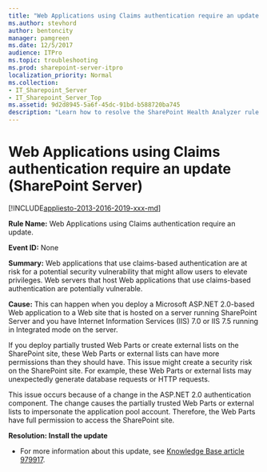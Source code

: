 ```yaml
---
title: "Web Applications using Claims authentication require an update (SharePoint Server)"
ms.author: stevhord
author: bentoncity
manager: pamgreen
ms.date: 12/5/2017
audience: ITPro
ms.topic: troubleshooting
ms.prod: sharepoint-server-itpro
localization_priority: Normal
ms.collection:
- IT_Sharepoint_Server
- IT_Sharepoint_Server_Top
ms.assetid: 9d2d8945-5a6f-45dc-91bd-b588720ba745
description: "Learn how to resolve the SharePoint Health Analyzer rule: Web Applications using Claims authentication require an update, for SharePoint Server."
---
```


# Web Applications using Claims authentication require an update (SharePoint Server)

[!INCLUDE[appliesto-2013-2016-2019-xxx-md](../includes/appliesto-2013-2016-2019-xxx-md.md)]
  
 **Rule Name:** Web Applications using Claims authentication require an update. 
  
 **Event ID:** None 
  
 **Summary:** Web applications that use claims-based authentication are at risk for a potential security vulnerability that might allow users to elevate privileges. Web servers that host Web applications that use claims-based authentication are potentially vulnerable. 
  
 **Cause:** This can happen when you deploy a Microsoft ASP.NET 2.0-based Web application to a Web site that is hosted on a server running SharePoint Server and you have Internet Information Services (IIS) 7.0 or IIS 7.5 running in Integrated mode on the server. 
  
If you deploy partially trusted Web Parts or create external lists on the SharePoint site, these Web Parts or external lists can have more permissions than they should have. This issue might create a security risk on the SharePoint site. For example, these Web Parts or external lists may unexpectedly generate database requests or HTTP requests.
  
This issue occurs because of a change in the ASP.NET 2.0 authentication component. The change causes the partially trusted Web Parts or external lists to impersonate the application pool account. Therefore, the Web Parts have full permission to access the SharePoint site.
  
 **Resolution: Install the update**
  
- For more information about this update, see [Knowledge Base article 979917](https://support.microsoft.com/kb/979917).
    

